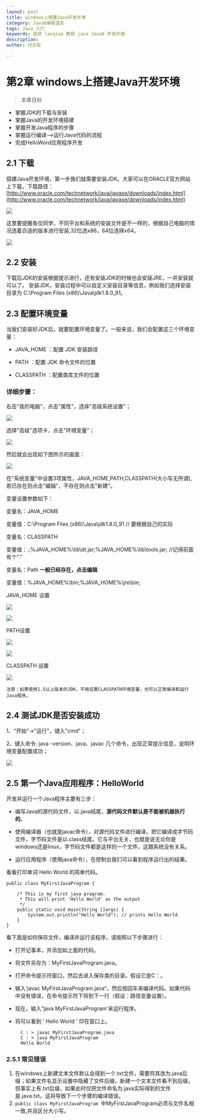 ```yaml
---
layout: post
title: windows上搭建Java开发环境
category: Java8编程语言
tags: Java 入门
keywords: 蓝桥 lanqiao 教程 java Java8 开发环境
description: 
author: 付天有

---
```


# 第2章 windows上搭建Java开发环境

> 本章目标

- 掌握JDK的下载与安装
- 掌握Java的开发环境搭建
- 掌握开发Java程序的步骤
- 掌握运行编译——>运行Java代码的流程
- 完成HelloWord应用程序开发

## 2.1 下载

搭建Java开发环境，第一步我们就需要安装JDK。大家可以在ORACLE官方网站上下载，下载路径：[http://www.oracle.com/technetwork/java/javase/downloads/index.html](http://www.oracle.com/technetwork/java/javase/downloads/index.html)

![](https://coding.net/u/lanqiao/p/lanqiao/git/raw/master/public/img/Java8/1.5.jpg)

这里要提醒各位同学，不同平台和系统的安装文件是不一样的，根据自己电脑的情况选着合适的版本进行安装,32位选x86，64位选择x64。

![](https://coding.net/u/lanqiao/p/lanqiao/git/raw/master/public/img/Java8/1.6.jpg)

## 2.2 安装

下载后JDK的安装根据提示进行，还有安装JDK的时候也会安装JRE，一并安装就可以了。
安装JDK，安装过程中可以自定义安装目录等信息，例如我们选择安装目录为 C:\Program Files (x86)\Java\jdk1.8.0_91。

## 2.3 配置环境变量
当我们安装好JDK后，就要配置环境变量了。一般来说，我们会配置这三个环境变量：

- JAVA_HOME ：配置 JDK 安装路径

- PATH ：配置 JDK 命令文件的位置

- CLASSPATH ：配置类库文件的位置

### 详细步骤：

右击"我的电脑"，点击"属性"，选择"高级系统设置"；

![](https://coding.net/u/lanqiao/p/lanqiao/git/raw/master/public/img/Java8/1.7.png)

选择"高级"选项卡，点击"环境变量"；

![](https://coding.net/u/lanqiao/p/lanqiao/git/raw/master/public/img/Java8/1.8.png)

然后就会出现如下图所示的画面：

![](https://coding.net/u/lanqiao/p/lanqiao/git/raw/master/public/img/Java8/1.9.png)

在"系统变量"中设置3项属性，JAVA_HOME,PATH,CLASSPATH(大小写无所谓),若已存在则点击"编辑"，不存在则点击"新建"。

变量设置参数如下：

变量名：JAVA_HOME

变量值：C:\Program Files (x86)\Java\jdk1.8.0_91        // 要根据自己的实际


变量名：CLASSPATH

变量值：.;%JAVA_HOME%\lib\dt.jar;%JAVA_HOME%\lib\tools.jar;         //记得前面有个"."

变量名：Path  **一般已经存在，点击编辑**

变量值：%JAVA_HOME%\bin;%JAVA_HOME%\jre\bin;

JAVA_HOME 设置

![](https://coding.net/u/lanqiao/p/lanqiao/git/raw/master/public/img/Java8/1.10.png)

![](https://coding.net/u/lanqiao/p/lanqiao/git/raw/master/public/img/Java8/1.11.png)

PATH设置

![](https://coding.net/u/lanqiao/p/lanqiao/git/raw/master/public/img/Java8/1.12.png)

![](https://coding.net/u/lanqiao/p/lanqiao/git/raw/master/public/img/Java8/1.13.png)

CLASSPATH 设置

![](https://coding.net/u/lanqiao/p/lanqiao/git/raw/master/public/img/Java8/1.14.png)


`注意：如果使用1.5以上版本的JDK，不用设置CLASSPATH环境变量，也可以正常编译和运行Java程序。`

## 2.4 测试JDK是否安装成功

1、"开始"->"运行"，键入"cmd"；

2、键入命令: java -version、java、javac 几个命令，出现正常提示信息，说明环境变量配置成功；

![](https://coding.net/u/lanqiao/p/lanqiao/git/raw/coding-pages/public/img/Java8/2016-08-05_javac.png)

## 2.5 第一个Java应用程序：HelloWorld

开发并运行一个Java程序主要有三步：

- 编写Java的源代码文件，以.java结尾，**源代码文件默认是不能被机器执行的**。

- 使用编译器（也就是javac命令），对源代码文件进行编译。把它编译成字节码文件，字节码文件是以.class结尾。它与平台无关，也就是说无论你是windows还是linux，字节码文件都是这样的一个文件，这跟系统没有关系。

- 运行应用程序（使用java命令），在控制台我们可以看到程序运行出的结果。


看看打印单词 Hello World 的简单代码。

    public class MyFirstJavaProgram {
    
    	/* This is my first java program.  
    	 * This will print 'Hello World' as the output
    	 */
    	public static void main(String []args) {
    		System.out.println("Hello World"); // prints Hello World
    	}
    } 

看下面是如何保存文件，编译并运行该程序。请按照以下步骤进行：


- 打开记事本，并添加如上面的代码。

- 将文件另存为：MyFirstJavaProgram.java。

- 打开命令提示符窗口，然后去进入保存类的目录。假设它是C：。

- 输入'javac MyFirstJavaProgram.java“，然后按回车来编译代码。如果代码中没有错误，在命令提示符下将到下一行（假设：路径变量设置）。

- 现在，输入“java MyFirstJavaProgram'来运行程序。

- 将可以看到 ' Hello World ' 印在窗口上。

	    C : > javac MyFirstJavaProgram.java
	    C : > java MyFirstJavaProgram 
	    Hello World
### 2.5.1 常见错误

1. 在windows上新建文本文件默认会得到一个.txt文件，需要将其改为.java后缀；如果文件名显示设置中隐藏了文件后缀，新建一个文本文件看不到后缀，但事实上有.txt后缀，如果此时仅把文件命名为.java实际得到的文件是.java.txt。这将导致下一个步骤的编译错误。
2. `public class MyFirstJavaProgram `中MyFirstJavaProgram必须与文件名相一致,并且区分大小写。


